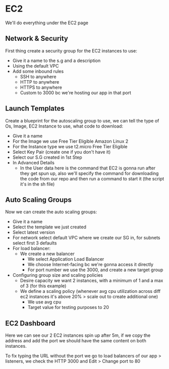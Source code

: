 # EC2

We'll do everything under the EC2 page

## Network & Security

First thing create a security group for the EC2 instances to use:

- Give it a name to the s.g and a description
- Using the default VPC
- Add some inbound rules
  - SSH to anywhere
  - HTTP to anywhere
  - HTTPS to anywhere
  - Custom to 3000 bc we're hosting our app in that port

## Launch Templates

Create a blueprint for the autoscaling group to use, we can tell the type of Os, Image, EC2 Instance to use, what code to download:

- Give it a name
- For the Image we use Free Tier Eligible Amazon Linux 2
- For the Instance type we use t2.micro Free Tier Eligible
- Select Key Pair (create one if you don't have it)
- Select our S.G created in 1st Step
- In Advanced Details
  - In the User data here is the command that EC2 is gonna run after they get spun up, also we'll specify the command for downloading the code from our repo and then run a command to start it (the script it's in the sh file)

## Auto Scaling Groups

Now we can create the auto scaling groups:

- Give it a name
- Select the template we just created
- Select latest version
- For network select default VPC where we create our SG in, for subnets select first 3 defaults
- For load balancer:
  - We create a new balancer
    - We select Application Load Balancer
    - We choose Internet-facing bc we're gonna access it directly
    - For port number we use the 3000, and create a new target group
- Configuring group size and scaling policies
  - Desire capacity we want 2 instances, with a minimum of 1 and a max of 3 (for this example)
  - We define a scaling policy (whenever avg cpu utilization across diff ec2 instances it's above 20% > scale out to create additional one)
    - We use avg cpu
    - Target value for testing purposes to 20

## EC2 Dashboard

Here we can see our 2 EC2 instances spin up after 5m, if we copy the address and add the port we should have the same content on both instances.

To fix typing the URL without the port we go to load balancers of our app > listeners, we check the HTTP 3000 and Edit > Change port to 80
